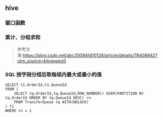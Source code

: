 ## hive

### 窗口函数
### 累计、分组求和
> 参考文章:https://blog.csdn.net/abc200941410128/article/details/78408942?utm_source=blogxgwz0

### SQL 按字段分组后取每组内最大或最小的值
```
SELECT t1.OrderId,t1.QueueId 
FROM (
    SELECT tq.OrderId,tq.QueueId,ROW_NUMBER() OVER(PARTITION BY tq.OrderId ORDER BY tq.QueueId DESC) rn
    FROM TransferQueue tq WITH(NOLOCK)
) t1
WHERE rn = 1    
```